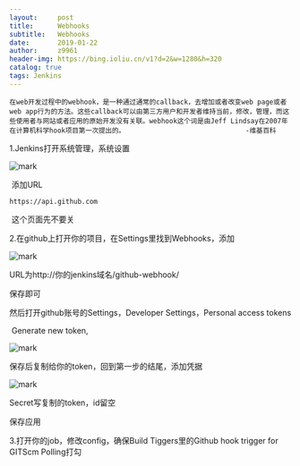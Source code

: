 ```yaml
---
layout:     post
title:      Webhooks
subtitle:   Webhooks
date:       2019-01-22
author:     z9961
header-img: https://bing.ioliu.cn/v1?d=2&w=1280&h=320
catalog: true
tags: Jenkins
---
```


```
在web开发过程中的webhook，是一种通过通常的callback，去增加或者改变web page或者web app行为的方法。这些callback可以由第三方用户和开发者维持当前，修改，管理，而这些使用者与网站或者应用的原始开发没有关联。webhook这个词是由Jeff Lindsay在2007年在计算机科学hook项目第一次提出的。								-维基百科
```

1.Jenkins打开系统管理，系统设置

![mark](http://img.aloli.cn/github/20190123/72mzW60nsrPC.png)

​	添加URL

```
https://api.github.com
```

​	这个页面先不要关

2.在github上打开你的项目，在Settings里找到Webhooks，添加

![mark](http://img.aloli.cn/github/20190123/UrF9KYshiSdh.png)

URL为http://你的jenkins域名/github-webhook/

保存即可

然后打开github账号的Settings，Developer Settings，Personal access tokens

​	Generate new token,

![mark](http://img.aloli.cn/github/20190123/RT2UFiTqDy9f.png)

保存后复制给你的token，回到第一步的结尾，添加凭据

![mark](http://img.aloli.cn/github/20190123/716cbhsPLjEW.png)

Secret写复制的token，id留空

保存应用

3.打开你的job，修改config，确保Build Tiggers里的Github hook trigger for GITScm Polling打勾